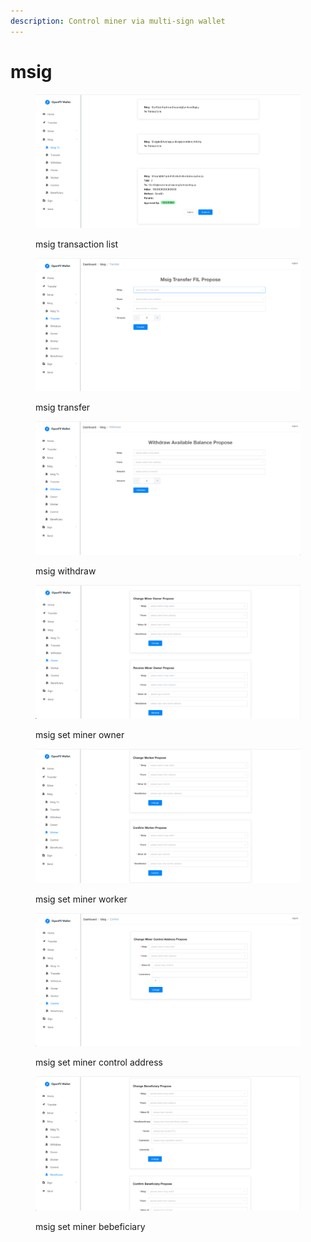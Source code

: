 ```yaml
---
description: Control miner via multi-sign wallet
---
```


# msig

<figure><img src="../../.gitbook/assets/image (20).png" alt=""><figcaption><p>msig transaction list </p></figcaption></figure>

<figure><img src="../../.gitbook/assets/image (23).png" alt=""><figcaption><p>msig transfer</p></figcaption></figure>

<figure><img src="../../.gitbook/assets/image (10).png" alt=""><figcaption><p>msig withdraw</p></figcaption></figure>

<figure><img src="../../.gitbook/assets/image (30).png" alt=""><figcaption><p>msig set miner owner</p></figcaption></figure>

<figure><img src="../../.gitbook/assets/image (39).png" alt=""><figcaption><p>msig set miner worker</p></figcaption></figure>

<figure><img src="../../.gitbook/assets/image (32).png" alt=""><figcaption><p>msig set miner control address</p></figcaption></figure>

<figure><img src="../../.gitbook/assets/image (3).png" alt=""><figcaption><p>msig set miner bebeficiary</p></figcaption></figure>
